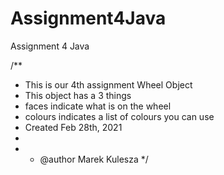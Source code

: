 # Assignment4Java
Assignment 4 Java


/**
 * This is our 4th assignment Wheel Object
 * This object has a 3 things
 * faces indicate what is on the wheel
 * colours indicates a list of colours you can use
 * Created Feb 28th, 2021
 *
 * * @author Marek Kulesza
 */
